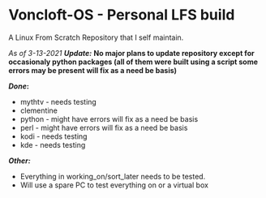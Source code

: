 # Voncloft-OS - Personal LFS build

A Linux From Scratch Repository that I self maintain.

_As of 3-13-2021_
**_Update:_**
**No major plans to update repository except for occasionaly python packages (all of them were built using a script
some errors may be present will fix as a need be basis)**

**_Done_:**
- mythtv - needs testing
- clementine
- python - might have errors will fix as a need be basis
- perl - might have errors will fix as a need be basis
- kodi - needs testing
- kde - needs testing

**_Other:_**
- Everything in working_on/sort_later needs to be tested.
- Will use a spare PC to test everything on or a virtual box
